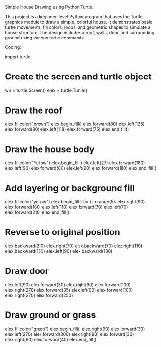 Simple House Drawing using Python Turtle:

This project is a beginner-level Python program that uses the Turtle graphics module to draw a simple, colorful house. It demonstrates basic turtle movements, fill colors, loops, and geometric shapes to simulate a house structure. The design includes a roof, walls, door, and surrounding ground using various turtle commands.


Coding:

import turtle
# Create the screen and turtle object
wn = turtle.Screen()
elex = turtle.Turtle()
# Draw the roof
elex.fillcolor("brown")
elex.begin_fill()
elex.forward(80)
elex.left(125)
elex.forward(80)
elex.left(118)
elex.forward(75)
elex.end_fill()
# Draw the house body
elex.fillcolor("Yellow")
elex.begin_fill()
elex.left(27)
elex.forward(180)
elex.left(90)
elex.forward(80)
elex.left(90)
elex.forward(180)
elex.end_fill()
# Add layering or background fill
elex.fillcolor("yellow")
elex.begin_fill()
for i in range(5):
    elex.right(90)
    elex.forward(180)
elex.left(110)
elex.forward(70)
elex.left(70)
elex.forward(210)
elex.end_fill()
# Reverse to original position
elex.backward(210)
elex.right(70)
elex.backward(70)
elex.right(110)
elex.backward(180)
elex.left(90)
elex.backward(180)
# Draw door
elex.left(90)
elex.forward(30)
elex.right(90)
elex.forward(100)
elex.right(270)
elex.forward(35)
elex.left(90)
elex.forward(100)
elex.right(270)
elex.forward(250)
# Draw ground or grass
elex.fillcolor("green")
elex.begin_fill()
elex.right(90)
elex.forward(30)
elex.left(270)
elex.forward(300)
elex.right(90)
elex.forward(30)
elex.right(90)
elex.forward(40)
elex.end_fill()


